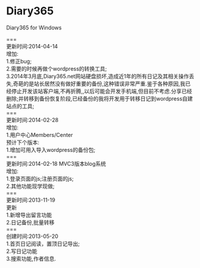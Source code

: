 Diary365
========

Diary365 for Windows<br>

===<br>
更新时间:2014-04-14<br>
增加:<br>
1.修正bug;<br>
2.需要的时候再做个wordpress的转换工具;<br>
3.2014年3月底,Diary365.net网站硬盘损坏,造成近1年的所有日记及其相关操作丢失,奇葩的是站长居然没有做好重要的备份,这种错误非常严重.鉴于各种原因,我已经停止开发该站客户端,不再折腾,,以后可能会开发手机端,但目前不考虑.分享已经删除;并转移到备份恢复阶段,已经备份的我将开发用于转移日记到wordpress自建站点的工具;<br>
===<br>
更新时间:2014-02-28<br>
增加:<br>
1.用户中心Members/Center<br>
预计下个版本:<br>
1.增加可用入导入wordpress的备份包;<br>
===<br>
更新时间:2014-02-18 MVC3版本blog系统<br>
增加:<br>
1.登录页面的js;注册页面的js;<br>
2.其他功能现学现做;<br>
===<br>
更新时间:2013-11-19 <br>
更新<br>
1.新增导出留言功能<br>
2.日记备份,批量转移<br>
===<br>
创建时间:2013-05-20<br>
1.首页日记阅读，置顶日记导出;<br>
2.写日记功能<br>
3.搜索功能,作者信息.<br>
